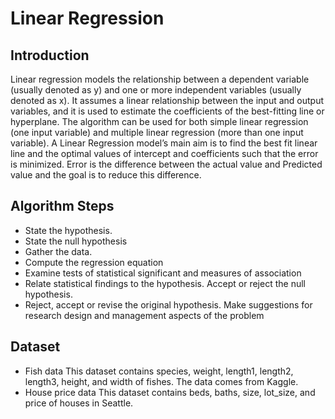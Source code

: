 # Linear Regression
## Introduction
Linear regression models the relationship between a dependent variable (usually denoted as y) and one or more independent variables (usually denoted as x). It assumes a linear relationship between the input and output variables, and it is used to estimate the coefficients of the best-fitting line or hyperplane. The algorithm can be used for both simple linear regression (one input variable) and multiple linear regression (more than one input variable). A Linear Regression model’s main aim is to find the best fit linear line and the optimal values of intercept and coefficients such that the error is minimized. Error is the difference between the actual value and Predicted value and the goal is to reduce this difference.
## Algorithm Steps
* State the hypothesis.
* State the null hypothesis
* Gather the data.
* Compute the regression equation
* Examine tests of statistical significant and measures of association
* Relate statistical findings to the hypothesis. Accept or reject the null hypothesis.
* Reject, accept or revise the original hypothesis. Make suggestions for research design and management aspects of the problem

## Dataset
* Fish data
This dataset contains species,	weight, length1, length2,	length3,	height, and	width of fishes. The data comes from Kaggle.
* House price data
This dataset contains beds,	baths,	size,	lot_size,	and price of houses in Seattle. 
